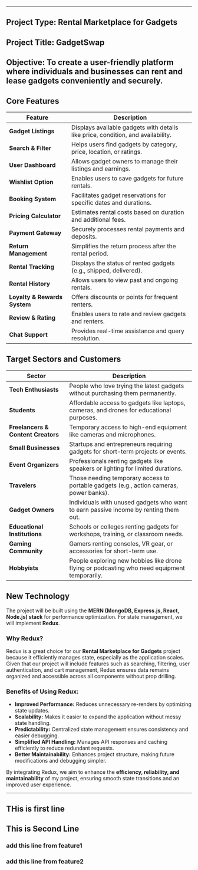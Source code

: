 
---
## **Project Type:** Rental Marketplace for Gadgets
## **Project Title:** GadgetSwap

**Objective:** To create a user-friendly platform where individuals and businesses can rent and lease gadgets conveniently and securely.
---
## **Core Features**
|Feature|Description|
|---|---|
|**Gadget Listings**| Displays available gadgets with details like price, condition, and availability.|
|**Search & Filter**| Helps users find gadgets by category, price, location, or ratings.|
|**User Dashboard**| Allows gadget owners to manage their listings and earnings.|
|**Wishlist Option**| Enables users to save gadgets for future rentals.|
|**Booking System**| Facilitates gadget reservations for specific dates and durations.|
|**Pricing Calculator**| Estimates rental costs based on duration and additional fees.|
|**Payment Gateway**| Securely processes rental payments and deposits.|
|**Return Management**| Simplifies the return process after the rental period.|
|**Rental Tracking**| Displays the status of rented gadgets (e.g., shipped, delivered).|
|**Rental History**| Allows users to view past and ongoing rentals.|
|**Loyalty & Rewards System**| Offers discounts or points for frequent renters.|
|**Review & Rating**| Enables users to rate and review gadgets and renters.|
|**Chat Support**| Provides real-time assistance and query resolution.|

## **Target Sectors and Customers**
|Sector|Description|
|---|---|
|**Tech Enthusiasts**|People who love trying the latest gadgets without purchasing them permanently.|
|**Students**|Affordable access to gadgets like laptops, cameras, and drones for educational purposes.|
|**Freelancers & Content Creators**|Temporary access to high-end equipment like cameras and microphones.|
|**Small Businesses**|Startups and entrepreneurs requiring gadgets for short-term projects or events.|
|**Event Organizers**|Professionals renting gadgets like speakers or lighting for limited durations.|
|**Travelers**|Those needing temporary access to portable gadgets (e.g., action cameras, power banks).|
|**Gadget Owners**|Individuals with unused gadgets who want to earn passive income by renting them out.|
|**Educational Institutions**|Schools or colleges renting gadgets for workshops, training, or classroom needs.|
|**Gaming Community**|Gamers renting consoles, VR gear, or accessories for short-term use.|
|**Hobbyists**|People exploring new hobbies like drone flying or podcasting who need equipment temporarily.|

## **New Technology**
The project will be built using the **MERN (MongoDB, Express.js, React, Node.js) stack** for performance optimization. For state management, we will implement **Redux**.

### **Why Redux?**
Redux is a great choice for our **Rental Marketplace for Gadgets** project because it efficiently manages state, especially as the application scales. Given that our project will include features such as searching, filtering, user authentication, and cart management, Redux ensures data remains organized and accessible across all components without prop drilling.
### **Benefits of Using Redux:**
- **Improved Performance:** Reduces unnecessary re-renders by optimizing state updates.
- **Scalability:** Makes it easier to expand the application without messy state handling.
- **Predictability:** Centralized state management ensures consistency and easier debugging.
- **Simplified API Handling:** Manages API responses and caching efficiently to reduce redundant requests.
- **Better Maintainability:** Enhances project structure, making future modifications and debugging simpler.

By integrating Redux, we aim to enhance the **efficiency, reliability, and maintainability** of my project, ensuring smooth state transitions and an improved user experience.

---

## THis is first line
## This is Second Line

### add this line from feature1
### add this line from feature2
